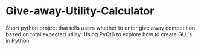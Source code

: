 # Give-away-Utility-Calculator
Short python project that tells users whether to enter give away competition based on total expected utility. Using PyQt6 to explore how to create GUI's in Python.
